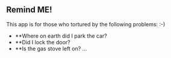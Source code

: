 ## Remind ME!

This app is for those who tortured by the following problems: :-)
* **Where on earth did I park the car?
* **Did I lock the door?
* **Is the gas stove left on?
...
